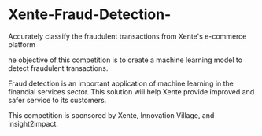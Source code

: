 # Xente-Fraud-Detection-
Accurately classify the fraudulent transactions from Xente's e-commerce platform

he objective of this competition is to create a machine learning model to detect fraudulent transactions.

Fraud detection is an important application of machine learning in the financial services sector. This solution will help Xente provide improved and safer service to its customers.

This competition is sponsored by Xente, Innovation Village, and insight2impact.
